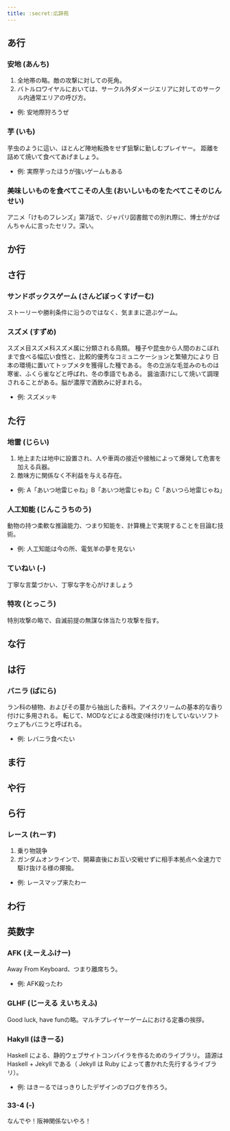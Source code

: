 ```yaml
---
title: :secret:広辞苑
---
```


## あ行

### 安地 (あんち)

1. 全地帯の略。敵の攻撃に対しての死角。
2. バトルロワイヤルにおいては、サークル外ダメージエリアに対してのサークル内通常エリアの呼び方。

* 例: 安地際狩ろうぜ

### 芋 (いも)

芋虫のように這い、ほとんど陣地転換をせず狙撃に勤しむプレイヤー。
距離を詰めて焼いて食べてあげましょう。

* 例: 実際芋ったほうが強いゲームもある

### 美味しいものを食べてこその人生 (おいしいものをたべてこそのじんせい)

アニメ「けものフレンズ」第7話で、ジャパリ図書館での別れ際に、博士がかばんちゃんに言ったセリフ。深い。

## か行

## さ行

### サンドボックスゲーム (さんどぼっくすげーむ)

ストーリーや勝利条件に沿うのではなく、気ままに遊ぶゲーム。

### スズメ (すずめ)

スズメ目スズメ科スズメ属に分類される鳥類。
種子や昆虫から人間のおこぼれまで食べる幅広い食性と、比較的優秀なコミュニケーションと繁殖力により
日本の環境に置いてトップメタを獲得した種である。
冬の立派な毛並みのものは寒雀、ふくら雀などと呼ばれ、冬の季語でもある。
醤油漬けにして焼いて調理されることがある。脳が濃厚で酒飲みに好まれる。

* 例: スズメッキ

## た行

### 地雷 (じらい)

1. 地上または地中に設置され、人や車両の接近や接触によって爆発して危害を加える兵器。
2. 敵味方に関係なく不利益を与える存在。

* 例: A「あいつ地雷じゃね」B「あいつ地雷じゃね」C「あいつら地雷じゃね」

### 人工知能 (じんこうちのう)

動物の持つ柔軟な推論能力、つまり知能を、計算機上で実現することを目論む技術。

* 例: 人工知能は今の所、電気羊の夢を見ない

### ていねい (-)

丁寧な言葉づかい、丁寧な字を心がけましょう

### 特攻 (とっこう)

特別攻撃の略で、自滅前提の無謀な体当たり攻撃を指す。

## な行

## は行

### バニラ (ばにら)
ラン科の植物、およびその蔓から抽出した香料。アイスクリームの基本的な香り付けに多用される。
転じて、MODなどによる改変(味付け)をしていないソフトウェアもバニラと呼ばれる。

* 例: レバニラ食べたい

## ま行

## や行

## ら行

### レース (れーす)

1. 乗り物競争
2. ガンダムオンラインで、開幕直後にお互い交戦せずに相手本拠点へ全速力で駆け抜ける様の揶揄。

* 例: レースマップ来たわー

## わ行

## 英数字

### AFK (えーえふけー)
Away From Keyboard、つまり離席ちう。

* 例: AFK殺ったわ

### GLHF (じーえる えいちえふ)

Good luck, have funの略。マルチプレイヤーゲームにおける定番の挨拶。

> [XXX_Numbani_XXX]: glhf
> [Enaga222]: u2

### Hakyll (はきーる)

Haskell による、静的ウェブサイトコンパイラを作るためのライブラリ。
語源は Haskell + Jekyll である（ Jekyll は Ruby によって書かれた先行するライブラリ）。

* 例: はきーるではっきりしたデザインのブログを作ろう。

### 33-4 (-)

なんでや！阪神関係ないやろ！

